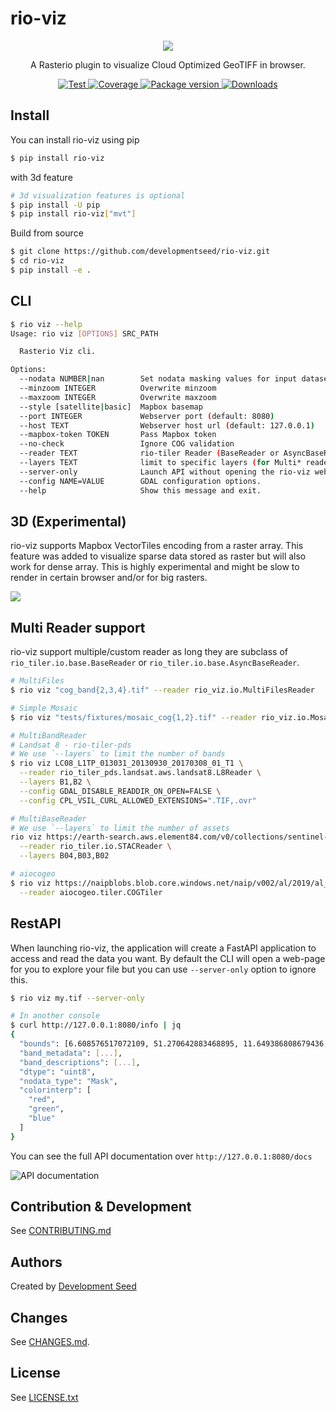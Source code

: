 # rio-viz

<p align="center">
  <img src="https://user-images.githubusercontent.com/10407788/60689165-78be7780-9e88-11e9-84b9-9a3602156ef2.jpg" style="max-width: 500px;"/>
  <p align="center">A Rasterio plugin to visualize Cloud Optimized GeoTIFF in browser.</p>
</p>

<p align="center">
  <a href="https://github.com/developmentseed/rio-viz/actions?query=workflow%3ACI" target="_blank">
      <img src="https://github.com/developmentseed/rio-viz/workflows/CI/badge.svg" alt="Test">
  </a>
  <a href="https://codecov.io/gh/developmentseed/rio-viz" target="_blank">
      <img src="https://codecov.io/gh/developmentseed/rio-viz/branch/master/graph/badge.svg" alt="Coverage">
  </a>
  <a href="https://pypi.org/project/rio-viz" target="_blank">
      <img src="https://img.shields.io/pypi/v/rio-viz?color=%2334D058&label=pypi%20package" alt="Package version">
  </a>
  <a href="https://github.com/developmentseed/rio-viz/blob/master/LICENSE" target="_blank">
      <img src="https://img.shields.io/github/license/developmentseed/rio-viz.svg" alt="Downloads">
  </a>
</p>


## Install

You can install rio-viz using pip

```bash
$ pip install rio-viz
```
with 3d feature

```bash
# 3d visualization features is optional
$ pip install -U pip
$ pip install rio-viz["mvt"]
```

Build from source

```bash
$ git clone https://github.com/developmentseed/rio-viz.git
$ cd rio-viz
$ pip install -e .
```

## CLI

```bash
$ rio viz --help
Usage: rio viz [OPTIONS] SRC_PATH

  Rasterio Viz cli.

Options:
  --nodata NUMBER|nan        Set nodata masking values for input dataset.
  --minzoom INTEGER          Overwrite minzoom
  --maxzoom INTEGER          Overwrite maxzoom
  --style [satellite|basic]  Mapbox basemap
  --port INTEGER             Webserver port (default: 8080)
  --host TEXT                Webserver host url (default: 127.0.0.1)
  --mapbox-token TOKEN       Pass Mapbox token
  --no-check                 Ignore COG validation
  --reader TEXT              rio-tiler Reader (BaseReader or AsyncBaseReader). Default is `rio_tiler.io.COGReader`
  --layers TEXT              limit to specific layers (for Multi* readers)
  --server-only              Launch API without opening the rio-viz web-page.
  --config NAME=VALUE        GDAL configuration options.
  --help                     Show this message and exit.

```

## 3D (Experimental)

rio-viz supports Mapbox VectorTiles encoding from a raster array. This feature was added to visualize sparse data stored as raster but will also work for dense array. This is highly experimental and might be slow to render in certain browser and/or for big rasters.

![](https://user-images.githubusercontent.com/10407788/56853984-4713b800-68fd-11e9-86a2-efbb041daeb0.gif)


## Multi Reader support

rio-viz support multiple/custom reader as long they are subclass of `rio_tiler.io.base.BaseReader` or `rio_tiler.io.base.AsyncBaseReader`.

```bash
# MultiFiles
$ rio viz "cog_band{2,3,4}.tif" --reader rio_viz.io.MultiFilesReader

# Simple Mosaic
$ rio viz "tests/fixtures/mosaic_cog{1,2}.tif" --reader rio_viz.io.MosaicReader

# MultiBandReader
# Landsat 8 - rio-tiler-pds
# We use `--layers` to limit the number of bands
$ rio viz LC08_L1TP_013031_20130930_20170308_01_T1 \
  --reader rio_tiler_pds.landsat.aws.landsat8.L8Reader \
  --layers B1,B2 \
  --config GDAL_DISABLE_READDIR_ON_OPEN=FALSE \
  --config CPL_VSIL_CURL_ALLOWED_EXTENSIONS=".TIF,.ovr"

# MultiBaseReader
# We use `--layers` to limit the number of assets
rio viz https://earth-search.aws.element84.com/v0/collections/sentinel-s2-l2a-cogs/items/S2A_34SGA_20200318_0_L2A \
  --reader rio_tiler.io.STACReader \
  --layers B04,B03,B02

# aiocogeo
$ rio viz https://naipblobs.blob.core.windows.net/naip/v002/al/2019/al_60cm_2019/30087/m_3008701_ne_16_060_20191115.tif \
  --reader aiocogeo.tiler.COGTiler
```

## RestAPI

When launching rio-viz, the application will create a FastAPI application to access and read the data you want. By default the CLI will open a web-page for you to explore your file but you can use `--server-only` option to ignore this.

```bash
$ rio viz my.tif --server-only

# In another console
$ curl http://127.0.0.1:8080/info | jq
{
  "bounds": [6.608576517072109, 51.270642883468895, 11.649386808679436, 53.89267160832534],
  "band_metadata": [...],
  "band_descriptions": [...],
  "dtype": "uint8",
  "nodata_type": "Mask",
  "colorinterp": [
    "red",
    "green",
    "blue"
  ]
}
```

You can see the full API documentation over `http://127.0.0.1:8080/docs`

![API documentation](https://user-images.githubusercontent.com/10407788/99135093-a7a53b80-25ee-11eb-98ba-0ce932775791.png)

## Contribution & Development

See [CONTRIBUTING.md](https://github.com/developmentseed/rio-viz/blob/master/CONTRIBUTING.md)

## Authors

Created by [Development Seed](<http://developmentseed.org>)

## Changes

See [CHANGES.md](https://github.com/developmentseed/rio-viz/blob/master/CHANGES.md).

## License

See [LICENSE.txt](https://github.com/developmentseed/rio-viz/blob/master/LICENSE)
